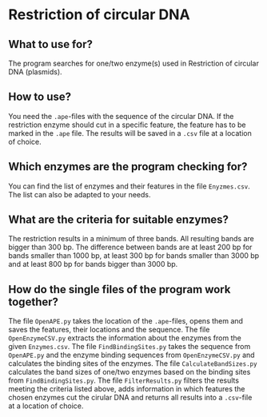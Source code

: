 # Restriction of circular DNA

## What to use for?
The program searches for one/two enzyme(s) used in Restriction of circular DNA (plasmids).


## How to use?
You need the `.ape`-files with the sequence of the circular DNA. If the restriction enzyme should cut in a specific feature, the feature has to be marked in the `.ape` file. The results will be saved in a `.csv` file at a location of choice.
 
## Which enzymes are the program checking for?
You can find the list of enzymes and their features in the file `Enyzmes.csv`. The list can also be adapted to your needs.

## What are the criteria for suitable enzymes?
The restriction results in a minimum of three bands. All resulting bands are bigger than 300 bp. The difference between bands are at least 200 bp for bands smaller than 1000 bp, at least 300 bp for bands smaller than 3000 bp and at least 800 bp for bands bigger than 3000 bp.

## How do the single files of the program work together?
The file `OpenAPE.py` takes the location of the `.ape`-files, opens them and saves the features, their locations and the sequence.
The file `OpenEnzymeCSV.py` extracts the information about the enzymes from the given `Enzymes.csv`.
The file `FindBindingSites.py` takes the sequence from `OpenAPE.py` and the enzyme binding sequences from `OpenEnzymeCSV.py` and calculates the binding sites of the enzymes.
The file `CalculateBandSizes.py` calculates the band sizes of one/two enzymes based on the binding sites from `FindBindingSites.py`.
The file `FilterResults.py` filters the results meeting the criteria listed above, adds information in which features the chosen enzymes cut the cirular DNA and returns all results into a `.csv`-file at a location of choice.
